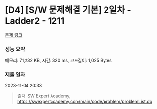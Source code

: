 # [D4] [S/W 문제해결 기본] 2일차 - Ladder2 - 1211 

[문제 링크](https://swexpertacademy.com/main/code/problem/problemDetail.do?contestProbId=AV14BgD6AEECFAYh) 

### 성능 요약

메모리: 71,232 KB, 시간: 320 ms, 코드길이: 1,025 Bytes

### 제출 일자

2023-11-04 20:33



> 출처: SW Expert Academy, https://swexpertacademy.com/main/code/problem/problemList.do